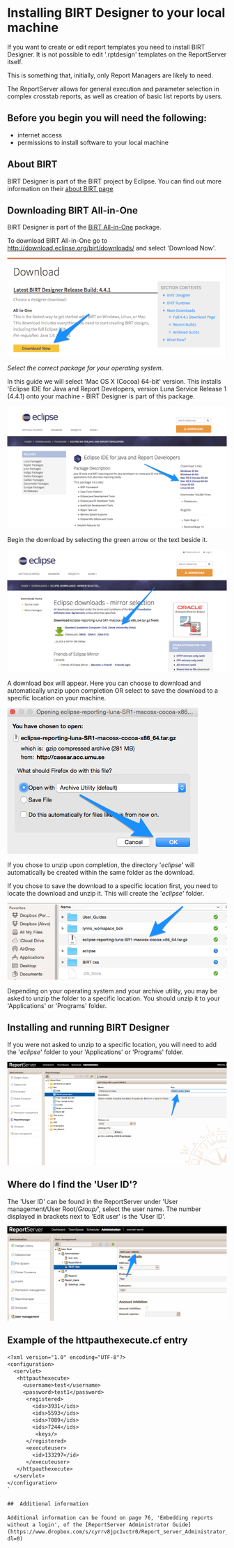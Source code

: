 # **Installing BIRT Designer to your local machine**

If you want to create or edit report templates you need to install BIRT Designer.  It is not possible to edit '.rptdesign' templates on the ReportServer itself.

This is something that, initially, only Report Managers are likely to need.  

The ReportServer allows for general execution and parameter selection in complex crosstab reports, as well as creation of basic list reports by users.

## Before you begin you will need the following:

- internet access
- permissions to install software to your local machine


## About BIRT

BIRT Designer is part of the BIRT project by Eclipse.  You can find out more information on their [about BIRT page](http://www.eclipse.org/birt/about/)


## Downloading BIRT All-in-One

BIRT Designer is part of the [BIRT All-in-One](http://download.eclipse.org/birt/downloads/) package.  

To download BIRT All-in-One go to http://download.eclipse.org/birt/downloads/ and select 'Download Now'.

![Download BIRT All-in-One](https://raw.githubusercontent.com/akvo/akvo-reporting/master/Documentation/tutorials/Install_BIRT_Designer/img/10.png?raw=true "Download BIRT All-in-One")


*Select the correct package for your operating system*.  

In this guide we will select 'Mac OS X (Cocoa) 64-bit' version.  This installs 'Eclipse IDE for Java and Report Developers, version Luna Service Release 1 (4.4.1) onto your machine - BIRT Designer is part of this package.

![Select a package](https://raw.githubusercontent.com/akvo/akvo-reporting/master/Documentation/tutorials/Install_BIRT_Designer/img/11.png?raw=true "Select a package")

Begin the download by selecting the green arrow or the text beside it.

![Download link](https://raw.githubusercontent.com/akvo/akvo-reporting/master/Documentation/tutorials/Install_BIRT_Designer/img/12.png?raw=true "Download link")

A download box will appear.  Here you can choose to download and automatically unzip upon completion OR select to save the download to a specific location on your machine.

![Box](https://raw.githubusercontent.com/akvo/akvo-reporting/master/Documentation/tutorials/Install_BIRT_Designer/img/14.png?raw=true "Download box")

If you chose to unzip upon completion, the directory '*eclipse*' will automatically be created within the same folder as the download.

If you chose to save the download to a specific location first, you need to locate the download and unzip it.  This will create the '*eclipse*' folder.

![Eclipse folder](https://raw.githubusercontent.com/akvo/akvo-reporting/master/Documentation/tutorials/Install_BIRT_Designer/img/20.png?raw=true)

Depending on your operating system and your archive utility, you may be asked to unzip the folder to a specific location.  You should unzip it to your 'Applications' or 'Programs' folder.


## Installing and running BIRT Designer

If you were not asked to unzip to a specific location, you will need to add the '*eclipse*' folder to your 'Applications' or 'Programs' folder.



![User ID location](https://raw.githubusercontent.com/akvo/akvo-reporting/master/Documentation/tutorials/embedding_reports/img/25.png?raw=true "User ID location")


##  Where do I find the 'User ID'?

The 'User ID' can be found in the ReportServer under 'User management/User Root/*Group/*', select the user name.  The number displayed in brackets next to 'Edit user' is the 'User ID'.

![User ID location](https://raw.githubusercontent.com/akvo/akvo-reporting/master/Documentation/tutorials/embedding_reports/img/20.png?raw=true "User ID location")


##  Example of the httpauthexecute.cf entry 

```
<?xml version="1.0" encoding="UTF-8"?>
<configuration>
  <servlet>
   <httpauthexecute>
     <username>test</username>
     <password>test1</password>
      <registered>
        <ids>3931</ids>
        <ids>5593</ids>
        <ids>7089</ids>
        <ids>7244</ids>
         <keys/>
      </registered>
      <executeuser>
        <id>133297</id>
      </executeuser>
   </httpauthexecute>
  </servlet>
</configuration>
`

##  Additional information

Additional information can be found on page 76, 'Embedding reports without a login', of the [ReportServer Administrator Guide](https://www.dropbox.com/s/cyrrv8jpc1vctr0/Report_server_Administrator_Guide.pdf?dl=0)

